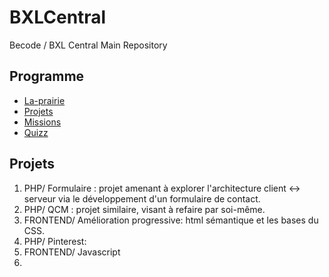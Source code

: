 # BXLCentral
Becode / BXL Central Main Repository

## Programme

- [La-prairie](/La-prairie/)
- [Projets](/Projects)
- [Missions](/Missions)
- [Quizz](/Quizz)

## Projets
1. PHP/ Formulaire : projet amenant à explorer l'architecture client <-> serveur via le développement d'un formulaire de contact.
1. PHP/ QCM : projet similaire, visant à refaire par soi-même.
1. FRONTEND/ Amélioration progressive: html sémantique et les bases du CSS.
1. PHP/ Pinterest: 
1. FRONTEND/ Javascript
1. 
